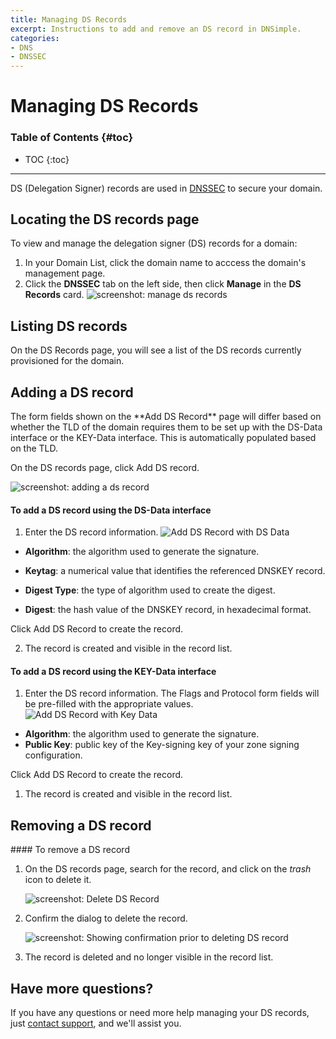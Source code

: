```yaml
---
title: Managing DS Records
excerpt: Instructions to add and remove an DS record in DNSimple.
categories:
- DNS
- DNSSEC
---
```


# Managing DS Records

### Table of Contents {#toc}

* TOC
{:toc}

---

DS (Delegation Signer) records are used in [DNSSEC](/articles/dnssec/) to secure your domain.

## Locating the DS records page

To view and manage the delegation signer (DS) records for a domain:

1. In your Domain List, click the domain name to acccess the domain's management page.
1. Click the **DNSSEC** tab on the left side, then click **Manage** in the **DS Records** card.
  ![screenshot: manage ds records](/files/ds-records-manage.png)

## Listing DS records

On the DS Records page, you will see a list of the DS records currently provisioned for the domain.

## Adding a DS record

<info>
The form fields shown on the **Add DS Record** page will differ based on whether the TLD of the domain requires them to be set up with the DS-Data interface or the KEY-Data interface. This is automatically populated based on the TLD.
</info>

On the DS records page, click <label>Add DS record</label>.

![screenshot: adding a ds record](/files/ds-record-add.png)

<div class="section-steps" markdown="1">

#### To add a DS record using the DS-Data interface

1. Enter the DS record information.
  ![Add DS Record with DS Data](/files/ds-records-add-ds-data.png)

  - **Algorithm**: the algorithm used to generate the signature.

  - **Keytag**: a numerical value that identifies the referenced DNSKEY record.

  - **Digest Type**: the type of algorithm used to create the digest.

  - **Digest**: the hash value of the DNSKEY record, in hexadecimal format.

  Click <label>Add DS Record</label> to create the record.

2. The record is created and visible in the record list.

</div>

<div class="section-steps" markdown="1">

#### To add a DS record using the KEY-Data interface

1. Enter the DS record information. The Flags and Protocol form fields will be pre-filled with the appropriate values.
  ![Add DS Record with Key Data](/files/ds-records-add-key-data.png)

  - **Algorithm**: the algorithm used to generate the signature.
  - **Public Key**: public key of the Key-signing key of your zone signing configuration.

  Click <label>Add DS Record</label> to create the record.

1.  The record is created and visible in the record list.

</div>

## Removing a DS record

<div class="section-steps" markdown="1">
#### To remove a DS record

1.  On the DS records page, search for the record, and click on the _trash_ icon to delete it.

    ![screenshot: Delete DS Record](/files/ds-records-delete.png)

2.  Confirm the dialog to delete the record.

    ![screenshot: Showing confirmation prior to deleting DS record](/files/ds-records-delete-confirmation.png)

3.  The record is deleted and no longer visible in the record list.
</div>

## Have more questions?

If you have any questions or need more help managing your DS records, just [contact support](https://dnsimple.com/feedback), and we'll assist you.
